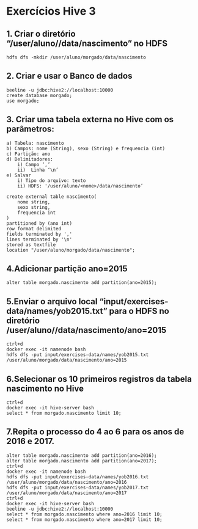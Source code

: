 # Exercícios Hive 3
## 1. Criar o diretório “/user/aluno/<nome>/data/nascimento” no HDFS
```
hdfs dfs -mkdir /user/aluno/morgado/data/nascimento
```
## 2. Criar e usar o Banco de dados <nome>
```
beeline -u jdbc:hive2://localhost:10000
create database morgado;
use morgado;
```
## 3. Criar uma tabela externa no Hive com os parâmetros:
    a) Tabela: nascimento
    b) Campos: nome (String), sexo (String) e frequencia (int)
    c) Partição: ano
    d) Delimitadores:
        i) Campo ‘,’
        ii)  Linha ‘\n’
    e) Salvar
        i) Tipo do arquivo: texto
        ii) HDFS: '/user/aluno/<nome>/data/nascimento’
```
create external table nascimento(
    nome string,
    sexo string,
    frequencia int
)
partitioned by (ano int)
row format delimited
fields terminated by ','
lines terminated by '\n'
stored as textfile
location "/user/aluno/morgado/data/nascimento";
```
## 4.Adicionar partição ano=2015
```
alter table morgado.nascimento add partition(ano=2015);
```
## 5.Enviar o arquivo local “input/exercises-data/names/yob2015.txt” para o HDFS no diretório /user/aluno/<nome>/data/nascimento/ano=2015
```
ctrl+d
docker exec -it namenode bash
hdfs dfs -put input/exercises-data/names/yob2015.txt /user/aluno/morgado/data/nascimento/ano=2015
```
## 6.Selecionar os 10 primeiros registros da tabela nascimento no Hive
```
ctrl+d
docker exec -it hive-server bash
select * from morgado.nascimento limit 10;
```
## 7.Repita o processo do 4 ao 6 para os anos de 2016 e 2017.
```
alter table morgado.nascimento add partition(ano=2016);
alter table morgado.nascimento add partition(ano=2017);
ctrl+d
docker exec -it namenode bash
hdfs dfs -put input/exercises-data/names/yob2016.txt /user/aluno/morgado/data/nascimento/ano=2016
hdfs dfs -put input/exercises-data/names/yob2017.txt /user/aluno/morgado/data/nascimento/ano=2017
ctrl+d
docker exec -it hive-server bash
beeline -u jdbc:hive2://localhost:10000
select * from morgado.nascimento where ano=2016 limit 10;
select * from morgado.nascimento where ano=2017 limit 10;
```